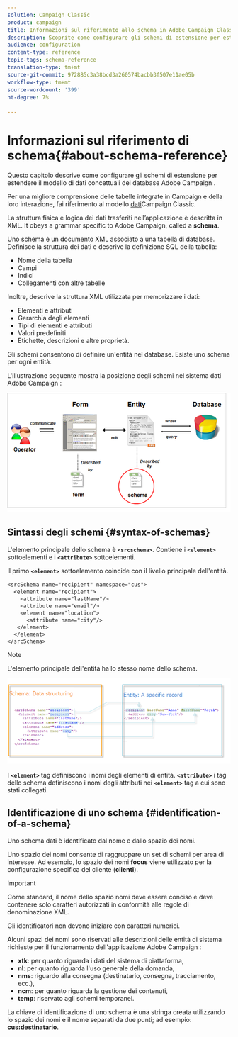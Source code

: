 ```yaml
---
solution: Campaign Classic
product: campaign
title: Informazioni sul riferimento allo schema in Adobe Campaign Classic
description: Scoprite come configurare gli schemi di estensione per estendere il modello di dati concettuali del database Adobe Campaign Classic.
audience: configuration
content-type: reference
topic-tags: schema-reference
translation-type: tm+mt
source-git-commit: 972885c3a38bcd3a260574bacbb3f507e11ae05b
workflow-type: tm+mt
source-wordcount: '399'
ht-degree: 7%

---
```



# Informazioni sul riferimento di schema{#about-schema-reference}

Questo capitolo descrive come configurare gli schemi di estensione per estendere il modello di dati concettuali del database Adobe Campaign .

Per una migliore comprensione delle tabelle integrate in Campaign e della loro interazione, fai riferimento al modello [dati](https://helpx.adobe.com/it/campaign/kb/acc-datamodel.html)Campaign Classic.

La struttura fisica e logica dei dati trasferiti nell’applicazione è descritta in XML. It obeys a grammar specific to Adobe Campaign, called a **schema**.

Uno schema è un documento XML associato a una tabella di database. Definisce la struttura dei dati e descrive la definizione SQL della tabella:

* Nome della tabella
* Campi
* Indici
* Collegamenti con altre tabelle

Inoltre, descrive la struttura XML utilizzata per memorizzare i dati:

* Elementi e attributi
* Gerarchia degli elementi
* Tipi di elementi e attributi
* Valori predefiniti
* Etichette, descrizioni e altre proprietà.

Gli schemi consentono di definire un&#39;entità nel database. Esiste uno schema per ogni entità.

L&#39;illustrazione seguente mostra la posizione degli schemi nel sistema dati Adobe Campaign :

![](assets/reference_schema_intro.png)

## Sintassi degli schemi {#syntax-of-schemas}

L&#39;elemento principale dello schema è **`<srcschema>`**. Contiene i **`<element>`** sottoelementi e i **`<attribute>`** sottoelementi.

Il primo **`<element>`** sottoelemento coincide con il livello principale dell&#39;entità.

```
<srcSchema name="recipient" namespace="cus">
  <element name="recipient">  
    <attribute name="lastName"/>
    <attribute name="email"/>
    <element name="location">
      <attribute name="city"/>
   </element>
  </element>
</srcSchema>
```

>[!NOTE]
>
>L&#39;elemento principale dell&#39;entità ha lo stesso nome dello schema.

![](assets/s_ncs_configuration_schema_and_entity.png)

I **`<element>`** tag definiscono i nomi degli elementi di entità. **`<attribute>`** i tag dello schema definiscono i nomi degli attributi nei **`<element>`** tag a cui sono stati collegati.

## Identificazione di uno schema {#identification-of-a-schema}

Uno schema dati è identificato dal nome e dallo spazio dei nomi.

Uno spazio dei nomi consente di raggruppare un set di schemi per area di interesse. Ad esempio, lo spazio dei nomi **focus** viene utilizzato per la configurazione specifica del cliente (**clienti**).

>[!IMPORTANT]
>
>Come standard, il nome dello spazio nomi deve essere conciso e deve contenere solo caratteri autorizzati in conformità alle regole di denominazione XML.
>
>Gli identificatori non devono iniziare con caratteri numerici.

Alcuni spazi dei nomi sono riservati alle descrizioni delle entità di sistema richieste per il funzionamento dell&#39;applicazione Adobe Campaign :

* **xtk**: per quanto riguarda i dati del sistema di piattaforma,
* **nl**: per quanto riguarda l&#39;uso generale della domanda,
* **nms**: riguardo alla consegna (destinatario, consegna, tracciamento, ecc.),
* **ncm**: per quanto riguarda la gestione dei contenuti,
* **temp**: riservato agli schemi temporanei.

La chiave di identificazione di uno schema è una stringa creata utilizzando lo spazio dei nomi e il nome separati da due punti; ad esempio: **cus:destinatario**.
